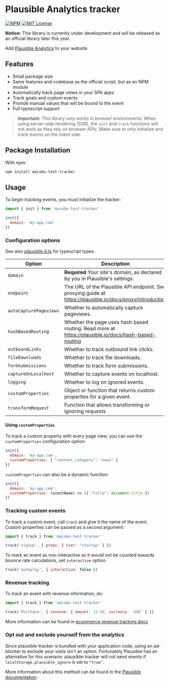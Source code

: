 # Plausible Analytics tracker

[![NPM](https://flat.badgen.net/npm/v/macobo-test-tracker)](https://www.npmjs.com/package/macobo-test-tracker)
[![MIT License](https://img.shields.io/badge/License-MIT-red.svg?style=flat-square)](https://opensource.org/licenses/MIT)

**Notice:** This library is currently under development and will be released as an official library later this year.

Add [Plausible Analytics](https://plausible.io/) to your website.

## Features
- Small package size
- Same features and codebase as the official script, but as an NPM module
- Automatically track page views in your SPA apps
- Track goals and custom events
- Provide manual values that will be bound to the event
- Full typescript support

> **Important:** This library only works in browser environments. When using server-side rendering (SSR), the `init` and `track` functions will not work as they rely on browser APIs. Make sure to only initialize and track events on the client side.

## Package Installation

With npm:

```bash
npm install macobo-test-tracker
```

## Usage

To begin tracking events, you must initialize the tracker:

```javascript
import { init } from 'macobo-test-tracker'

init({
  domain: 'my-app.com'
})
```

### Configuration options

See also [plausible.d.ts](https://github.com/plausible/analytics/blob/master/tracker/npm_package/plausible.d.ts) for typescript types.

| Option | Description | Default |
| --- | --- | --- |
| `domain` | **Required** Your site's domain, as declared by you in Plausible's settings. | |
| `endpoint` | The URL of the Plausible API endpoint. See proxying guide at https://plausible.io/docs/proxy/introduction | `"https://plausible.io/api/event"` |
| `autoCapturePageviews` | Whether to automatically capture pageviews. | `true` |
| `hashBasedRouting` | Whether the page uses hash based routing. Read more at https://plausible.io/docs/hash-based-routing | `false` |
| `outboundLinks` | Whether to track outbound link clicks. | `false` |
| `fileDownloads` |  Whether to track file downloads. | `false` |
| `formSubmissions` | Whether to track form submissions. | `false` |
| `captureOnLocalhost` | Whether to capture events on localhost. | `false` |
| `logging` | Whether to log on ignored events. | `true` |
| `customProperties` | Object or function that returns custom properties for a given event. | `{}` |
| `transformRequest` | Function that allows transforming or ignoring requests | |

#### Using `customProperties`

To track a custom property with every page view, you can use the `customProperties` configuration option:

```javascript
init({
  domain: 'my-app.com',
  customProperties: { "content_category": "news" }
})
```

`customProperties` can also be a dynamic function:

```javascript
init({
  domain: 'my-app.com',
  customProperties: (eventName) => ({ "title": document.title })
})
```

### Tracking custom events

To track a custom event, call `track` and give it the name of the event. Custom properties can be passed as a second argument:

```javascript
import { track } from 'macobo-test-tracker'

track('signup', { props: { tier: "startup" } })
```

To mark an event as non-interactive so it would not be counted towards bounce rate calculations, set `interactive` option:

```javascript
track('autoplay', { interactive: false })
```

### Revenue tracking

To track an event with revenue information, do:

```javascript
import { track } from 'macobo-test-tracker'

track('Purchase', { revenue: { amount: 15.99, currency: 'USD' } })
```

More information can be found in [ecommerce revenue tracking docs](https://plausible.io/docs/ecommerce-revenue-tracking)

### Opt out and exclude yourself from the analytics

Since plausible-tracker is bundled with your application code, using an ad-blocker to exclude your visits isn't an option. Fortunately Plausible has an alternative for this scenario: plausible-tracker will not send events if `localStorage.plausible_ignore` is set to `"true"`.

More information about this method can be found in the [Plausible documentation](https://plausible.io/docs/excluding-localstorage).
